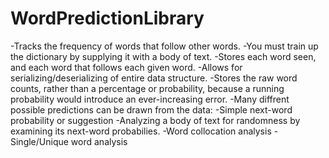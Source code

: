 # WordPredictionLibrary
-Tracks the frequency of words that follow other words.
-You must train up the dictionary by supplying it with a body of text.
-Stores each word seen, and each word that follows each given word.
-Allows for serializing/deserializing of entire data structure.
-Stores the raw word counts, rather than a percentage or probability, because a running probability would introduce an ever-increasing error.
-Many diffrent possible predictions can be drawn from the data:
   -Simple next-word probability or suggestion
   -Analyzing a body of text for randomness by examining its next-word probabilies.
   -Word collocation analysis
   -Single/Unique word analysis
   
